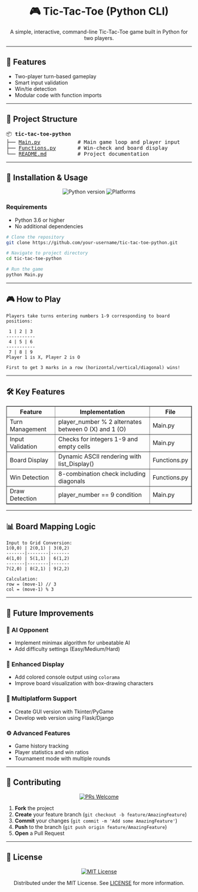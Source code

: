 <h1 align="center">🎮 Tic-Tac-Toe (Python CLI)</h1>

<p align="center">
  A simple, interactive, command-line Tic-Tac-Toe game built in Python for two players.
</p>

---

## 🧠 Features

- Two-player turn-based gameplay  
- Smart input validation  
- Win/tie detection  
- Modular code with function imports  

---

## 📂 Project Structure

<pre>
📦 <b>tic-tac-toe-python</b>
├── <a href="Main.py">Main.py</a>            # Main game loop and player input
├── <a href="Functions.py">Functions.py</a>       # Win-check and board display
└── <a href="README.md">README.md</a>          # Project documentation
</pre>

---

## 🚀 Installation & Usage

<div align="center">
  <img src="https://img.shields.io/badge/python-3.6+-blue?logo=python&logoColor=white" alt="Python version">
  <img src="https://img.shields.io/badge/platform-windows%20%7C%20linux%20%7C%20macOS-lightgrey" alt="Platforms">
</div>

### Requirements
- Python 3.6 or higher
- No additional dependencies
```bash
# Clone the repository
git clone https://github.com/your-username/tic-tac-toe-python.git

# Navigate to project directory
cd tic-tac-toe-python

# Run the game
python Main.py

```
---

## 🎮 How to Play
```
Players take turns entering numbers 1-9 corresponding to board positions:

 1 | 2 | 3
-----------
 4 | 5 | 6
-----------
 7 | 8 | 9
Player 1 is X, Player 2 is O

First to get 3 marks in a row (horizontal/vertical/diagonal) wins!

```
---
## 🛠️ Key Features
<table border="1" style="width:100%; border-collapse: collapse;">
    <thead>
        <tr>
            <th>Feature</th>
            <th>Implementation</th>
            <th>File</th>
        </tr>
    </thead>
    <tbody>
        <tr>
            <td>Turn Management</td>
            <td>player_number % 2 alternates between 0 (X) and 1 (O)</td>
            <td>Main.py</td>
        </tr>
        <tr>
            <td>Input Validation</td>
            <td>Checks for integers 1-9 and empty cells</td>
            <td>Main.py</td>
        </tr>
        <tr>
            <td>Board Display</td>
            <td>Dynamic ASCII rendering with list_Display()</td>
            <td>Functions.py</td>
        </tr>
        <tr>
            <td>Win Detection</td>
            <td>8-combination check including diagonals</td>
            <td>Functions.py</td>
        </tr>
        <tr>
            <td>Draw Detection</td>
            <td>player_number == 9 condition</td>
            <td>Main.py</td>
        </tr>
    </tbody>
</table>

---

## 📊 Board Mapping Logic
```
Input to Grid Conversion:
1(0,0) | 2(0,1) | 3(0,2)
-------|--------|-------
4(1,0) | 5(1,1) | 6(1,2)
-------|--------|-------
7(2,0) | 8(2,1) | 9(2,2)

Calculation:
row = (move-1) // 3 
col = (move-1) % 3
```
--- 

## 🔮 Future Improvements

### 🧠 AI Opponent
- Implement minimax algorithm for unbeatable AI
- Add difficulty settings (Easy/Medium/Hard)

### 🎨 Enhanced Display
- Add colored console output using `colorama`
- Improve board visualization with box-drawing characters

### 📱 Multiplatform Support
- Create GUI version with Tkinter/PyGame
- Develop web version using Flask/Django

### ⚙️ Advanced Features
- Game history tracking
- Player statistics and win ratios
- Tournament mode with multiple rounds

--- 

## 🤝 Contributing

<div align="center">
  <a href="https://github.com/your-username/tic-tac-toe-python/fork">
    <img src="https://img.shields.io/badge/PRs-welcome-brightgreen.svg?style=for-the-badge" alt="PRs Welcome">
  </a>
</div>

<ol>
  <li><b>Fork</b> the project</li>
  <li><b>Create</b> your feature branch (<code>git checkout -b feature/AmazingFeature</code>)</li>
  <li><b>Commit</b> your changes (<code>git commit -m 'Add some AmazingFeature'</code>)</li>
  <li><b>Push</b> to the branch (<code>git push origin feature/AmazingFeature</code>)</li>
  <li><b>Open</b> a Pull Request</li>
</ol>

--- 

## 📜 License

<div align="center">
  <a href="LICENSE">
    <img src="https://img.shields.io/badge/License-MIT-yellow.svg?style=for-the-badge" alt="MIT License">
  </a>
</div>

<p align="center">
  Distributed under the MIT License. See <a href="LICENSE">LICENSE</a> for more information.
</p>
